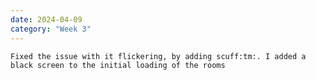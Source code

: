 ```yaml
---
date: 2024-04-09
category: "Week 3"
---
```


    Fixed the issue with it flickering, by adding scuff:tm:. I added a black screen to the initial loading of the rooms